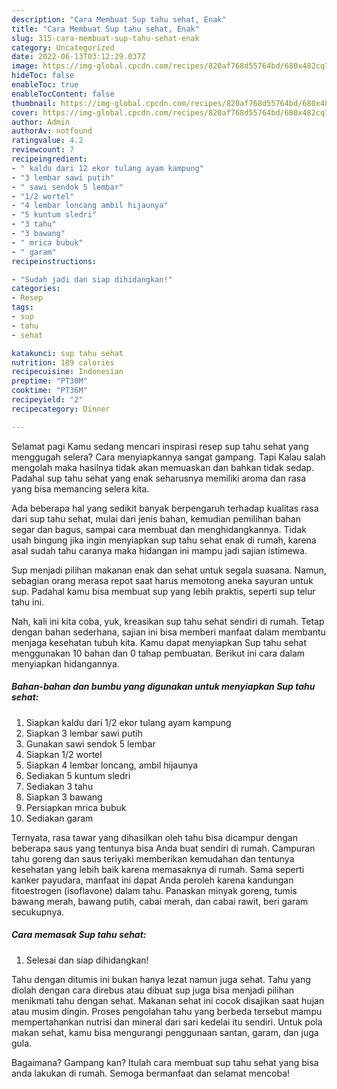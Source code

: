 ```yaml
---
description: "Cara Membuat Sup tahu sehat, Enak"
title: "Cara Membuat Sup tahu sehat, Enak"
slug: 315-cara-membuat-sup-tahu-sehat-enak
category: Uncategorized
date: 2022-06-13T03:12:29.037Z
image: https://img-global.cpcdn.com/recipes/820af768d55764bd/680x482cq70/sup-tahu-sehat-foto-resep-utama.jpg
hideToc: false
enableToc: true
enableTocContent: false
thumbnail: https://img-global.cpcdn.com/recipes/820af768d55764bd/680x482cq70/sup-tahu-sehat-foto-resep-utama.jpg
cover: https://img-global.cpcdn.com/recipes/820af768d55764bd/680x482cq70/sup-tahu-sehat-foto-resep-utama.jpg
author: Admin
authorAv: notfound
ratingvalue: 4.2
reviewcount: 7
recipeingredient:
- " kaldu dari 12 ekor tulang ayam kampung"
- "3 lembar sawi putih"
- " sawi sendok 5 lembar"
- "1/2 wortel"
- "4 lembar loncang ambil hijaunya"
- "5 kuntum sledri"
- "3 tahu"
- "3 bawang"
- " mrica bubuk"
- " garam"
recipeinstructions:

- "Sudah jadi dan siap dihidangkan!"
categories:
- Resep
tags:
- sup
- tahu
- sehat

katakunci: sup tahu sehat 
nutrition: 189 calories
recipecuisine: Indonesian
preptime: "PT30M"
cooktime: "PT36M"
recipeyield: "2"
recipecategory: Dinner

---
```



Selamat pagi Kamu sedang mencari inspirasi resep sup tahu sehat yang menggugah selera? Cara menyiapkannya sangat gampang. Tapi Kalau salah mengolah maka hasilnya tidak akan memuaskan dan bahkan tidak sedap. Padahal sup tahu sehat yang enak seharusnya memiliki aroma dan rasa yang bisa memancing selera kita.


Ada beberapa hal yang sedikit banyak berpengaruh terhadap kualitas rasa dari sup tahu sehat, mulai dari jenis bahan, kemudian pemilihan bahan segar dan bagus, sampai cara membuat dan menghidangkannya. Tidak usah bingung jika ingin menyiapkan sup tahu sehat enak di rumah, karena asal sudah tahu caranya maka hidangan ini mampu jadi sajian istimewa.

Sup menjadi pilihan makanan enak dan sehat untuk segala suasana. Namun, sebagian orang merasa repot saat harus memotong aneka sayuran untuk sup. Padahal kamu bisa membuat sup yang lebih praktis, seperti sup telur tahu ini.


Nah, kali ini kita coba, yuk, kreasikan sup tahu sehat sendiri di rumah. Tetap dengan bahan sederhana, sajian ini bisa memberi manfaat dalam membantu menjaga kesehatan tubuh kita. Kamu dapat menyiapkan Sup tahu sehat menggunakan 10 bahan dan 0 tahap pembuatan. Berikut ini cara dalam menyiapkan hidangannya.

<!--inarticleads1-->

##### Bahan-bahan dan bumbu yang digunakan untuk menyiapkan Sup tahu sehat:

1. Siapkan  kaldu dari 1/2 ekor tulang ayam kampung
1. Siapkan 3 lembar sawi putih
1. Gunakan  sawi sendok 5 lembar
1. Siapkan 1/2 wortel
1. Siapkan 4 lembar loncang, ambil hijaunya
1. Sediakan 5 kuntum sledri
1. Sediakan 3 tahu
1. Siapkan 3 bawang
1. Persiapkan  mrica bubuk
1. Sediakan  garam


Ternyata, rasa tawar yang dihasilkan oleh tahu bisa dicampur dengan beberapa saus yang tentunya bisa Anda buat sendiri di rumah. Campuran tahu goreng dan saus teriyaki memberikan kemudahan dan tentunya kesehatan yang lebih baik karena memasaknya di rumah. Sama seperti kanker payudara, manfaat ini dapat Anda peroleh karena kandungan fitoestrogen (isoflavone) dalam tahu. Panaskan minyak goreng, tumis bawang merah, bawang putih, cabai merah, dan cabai rawit, beri garam secukupnya. 

<!--inarticleads2-->

##### Cara memasak Sup tahu sehat:


1. Selesai dan siap dihidangkan!

Tahu dengan ditumis ini bukan hanya lezat namun juga sehat. Tahu yang diolah dengan cara direbus atau dibuat sup juga bisa menjadi pilihan menikmati tahu dengan sehat. Makanan sehat ini cocok disajikan saat hujan atau musim dingin. Proses pengolahan tahu yang berbeda tersebut mampu mempertahankan nutrisi dan mineral dari sari kedelai itu sendiri. Untuk pola makan sehat, kamu bisa mengurangi penggunaan santan, garam, dan juga gula. 

Bagaimana? Gampang kan? Itulah cara membuat sup tahu sehat yang bisa anda lakukan di rumah. Semoga bermanfaat dan selamat mencoba!
